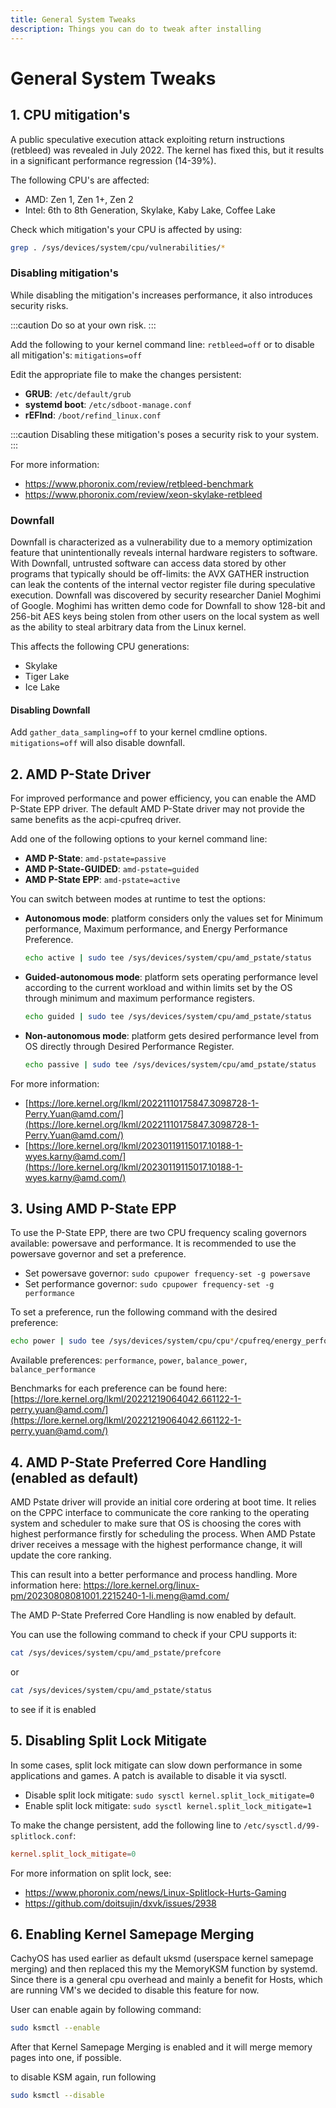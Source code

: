 ```yaml
---
title: General System Tweaks
description: Things you can do to tweak after installing
---
```


# General System Tweaks

1\. CPU mitigation's
--------------------------------

A public speculative execution attack exploiting return instructions (retbleed) was revealed in July 2022. The kernel has fixed this, but it results in a significant performance regression (14-39%).

The following CPU's are affected:

*   AMD: Zen 1, Zen 1+, Zen 2
*   Intel: 6th to 8th Generation, Skylake, Kaby Lake, Coffee Lake

Check which mitigation's your CPU is affected by using:

```sh
grep . /sys/devices/system/cpu/vulnerabilities/*
```

### Disabling mitigation's

While disabling the mitigation's increases performance, it also introduces security risks.

:::caution
Do so at your own risk.
:::


Add the following to your kernel command line: `retbleed=off` or to disable all mitigation's: `mitigations=off`

Edit the appropriate file to make the changes persistent:

- **GRUB**: `/etc/default/grub`
- **systemd boot**: `/etc/sdboot-manage.conf`
- **rEFInd**: `/boot/refind_linux.conf`

:::caution
Disabling these mitigation's poses a security risk to your system.
:::

For more information:

*   https://www.phoronix.com/review/retbleed-benchmark
*   https://www.phoronix.com/review/xeon-skylake-retbleed

### Downfall

Downfall is characterized as a vulnerability due to a memory optimization feature that unintentionally reveals internal hardware registers to software. With Downfall, untrusted software can access data stored by other programs that typically should be off-limits: the AVX GATHER instruction can leak the contents of the internal vector register file during speculative execution. Downfall was discovered by security researcher Daniel Moghimi of Google. Moghimi has written demo code for Downfall to show 128-bit and 256-bit AES keys being stolen from other users on the local system as well as the ability to steal arbitrary data from the Linux kernel.

This affects the following CPU generations:
- Skylake
- Tiger Lake
- Ice Lake


#### Disabling Downfall

Add `gather_data_sampling=off` to your kernel cmdline options.
`mitigations=off` will also disable downfall.

2\. AMD P-State Driver
---------------------------

For improved performance and power efficiency, you can enable the AMD P-State EPP driver. The default AMD P-State driver may not provide the same benefits as the acpi-cpufreq driver.

Add one of the following options to your kernel command line:

- **AMD P-State**: `amd-pstate=passive`
- **AMD P-State-GUIDED**: `amd-pstate=guided`
- **AMD P-State EPP**: `amd-pstate=active`

You can switch between modes at runtime to test the options:

- **Autonomous mode**: platform considers only the values set for Minimum performance, Maximum performance, and Energy Performance Preference.
   ```sh
   echo active | sudo tee /sys/devices/system/cpu/amd_pstate/status 
   ```

- **Guided-autonomous mode**: platform sets operating performance level according to the current workload and within limits set by the OS through minimum and maximum performance registers.
   ```sh
   echo guided | sudo tee /sys/devices/system/cpu/amd_pstate/status
   ```

- **Non-autonomous mode**: platform gets desired performance level from OS directly through Desired Performance Register.
   ```sh
   echo passive | sudo tee /sys/devices/system/cpu/amd_pstate/status
   ```

For more information:

*   [https://lore.kernel.org/lkml/20221110175847.3098728-1-Perry.Yuan@amd.com/](https://lore.kernel.org/lkml/20221110175847.3098728-1-Perry.Yuan@amd.com/)
*   [https://lore.kernel.org/lkml/20230119115017.10188-1-wyes.karny@amd.com/](https://lore.kernel.org/lkml/20230119115017.10188-1-wyes.karny@amd.com/)

3\. Using AMD P-State EPP
------------------------

To use the P-State EPP, there are two CPU frequency scaling governors available: powersave and performance. It is recommended to use the powersave governor and set a preference.

*   Set powersave governor: `sudo cpupower frequency-set -g powersave`
*   Set performance governor: `sudo cpupower frequency-set -g performance`

To set a preference, run the following command with the desired preference:

```sh
echo power | sudo tee /sys/devices/system/cpu/cpu*/cpufreq/energy_performance_preference
```

Available preferences: `performance`, `power`, `balance_power`, `balance_performance`

Benchmarks for each preference can be found here:
[https://lore.kernel.org/lkml/20221219064042.661122-1-perry.yuan@amd.com/](https://lore.kernel.org/lkml/20221219064042.661122-1-perry.yuan@amd.com/)

4\. AMD P-State Preferred Core Handling (enabled as default)
---------------------------------

AMD Pstate driver will provide an initial core ordering at boot time. It relies on the CPPC interface to communicate the core ranking to the operating system and scheduler to make sure that OS is choosing the cores with highest performance firstly for scheduling the process. When AMD Pstate driver receives a message with the highest performance change, it will update the core ranking.

This can result into a better performance and process handling.
More information here:
https://lore.kernel.org/linux-pm/20230808081001.2215240-1-li.meng@amd.com/

The AMD P-State Preferred Core Handling is now enabled by default. 

You can use the following command to check if your CPU supports it:
```sh
cat /sys/devices/system/cpu/amd_pstate/prefcore
```
or
```sh
cat /sys/devices/system/cpu/amd_pstate/status
```
to see if it is enabled 

5\. Disabling Split Lock Mitigate
---------------------------------

In some cases, split lock mitigate can slow down performance in some applications and games. A patch is available to disable it via sysctl.

*   Disable split lock mitigate: `sudo sysctl kernel.split_lock_mitigate=0`
*   Enable split lock mitigate: `sudo sysctl kernel.split_lock_mitigate=1`

To make the change persistent, add the following line to `/etc/sysctl.d/99-splitlock.conf`:

```conf
kernel.split_lock_mitigate=0
```

For more information on split lock, see:

- https://www.phoronix.com/news/Linux-Splitlock-Hurts-Gaming
- https://github.com/doitsujin/dxvk/issues/2938

6\. Enabling Kernel Samepage Merging
---------------------------------

CachyOS has used earlier as default uksmd (userspace kernel samepage merging) and then replaced this my the MemoryKSM function by systemd.
Since there is a general cpu overhead and mainly a benefit for Hosts, which are running VM's we decided to disable this feature for now.

User can enable again by following command:
```sh
sudo ksmctl --enable
```

After that Kernel Samepage Merging is enabled and it will merge memory pages into one, if possible.

to disable KSM again, run following
```sh
sudo ksmctl --disable
```
